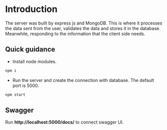 # Introduction
The server was built by express js and MongoDB. This is where it processes the data sent from the user, validates the data and stores it in the database. Meanwhile, responding to the information that the client side needs. 
## Quick guidance
* Install node modules.
```sh
npm i
```
* Run the server and create the connection with database. The default port is 5000.
```sh
npm start
```
## Swagger
Run **http://localhost:5000/docs/** to connect swagger UI. 